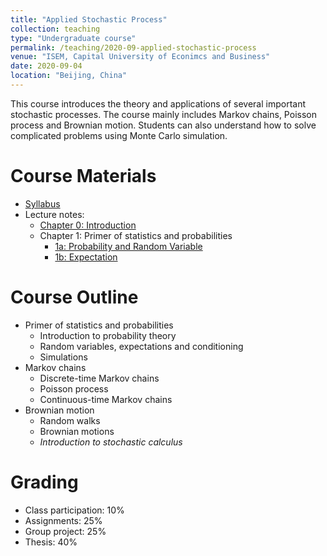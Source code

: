```yaml
---
title: "Applied Stochastic Process"
collection: teaching
type: "Undergraduate course"
permalink: /teaching/2020-09-applied-stochastic-process
venue: "ISEM, Capital University of Econimcs and Business"
date: 2020-09-04
location: "Beijing, China"
---
```


This course introduces the theory and applications of several important stochastic processes. The course mainly includes Markov chains, Poisson process and Brownian motion. Students can also understand how to solve complicated problems using Monte Carlo simulation.

Course Materials
======
* [Syllabus](https://github.com/cheungyinglun/cheungyinglun.github.io/raw/master/files/teaching/2020-09-applied-stochastic-process/syllabusASP_2020.pdf)
* Lecture notes:
  * [Chapter 0: Introduction](https://github.com/cheungyinglun/cheungyinglun.github.io/raw/master/files/teaching/2020-09-applied-stochastic-process/00_Intro.pdf)
  * Chapter 1: Primer of statistics and probabilities
	* [1a: Probability and Random Variable](https://github.com/cheungyinglun/cheungyinglun.github.io/raw/master/files/teaching/2020-09-applied-stochastic-process/01a_Probability_Random_Variable.pdf)
	* [1b: Expectation](https://github.com/cheungyinglun/cheungyinglun.github.io/raw/master/files/teaching/2020-09-applied-stochastic-process/01b_Expectation.pdf)

Course Outline
======
* Primer of statistics and probabilities
  * Introduction to probability theory
  * Random variables, expectations and conditioning
  * Simulations
* Markov chains
  * Discrete-time Markov chains
  * Poisson process
  * Continuous-time Markov chains
* Brownian motion
  * Random walks
  * Brownian motions
  * _Introduction to stochastic calculus_

Grading
======
* Class participation: 10%
* Assignments: 25%
* Group project: 25%
* Thesis: 40%

